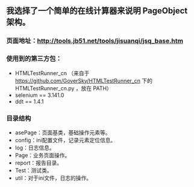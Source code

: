 ## 我选择了一个简单的在线计算器来说明 PageObject 架构。

### 页面地址：http://tools.jb51.net/tools/jisuanqi/jsq_base.htm

### 使用到的第三方包：

- HTMLTestRunner_cn
    （来自于 https://github.com/GoverSky/HTMLTestRunner_cn 下的 HTMLTestRunner_cn.py ，放在 PATH）
- selenium == 3.141.0
- ddt == 1.4.1


### 目录结构

- asePage：页面基类，基础操作元素等。
- config：ini配置文件，记录元素定位信息。
- log：日志信息。
- Page：业务页面操作。
- report：报告目录。
- Test：测试类。
- util：对于ini文件，日志的操作。